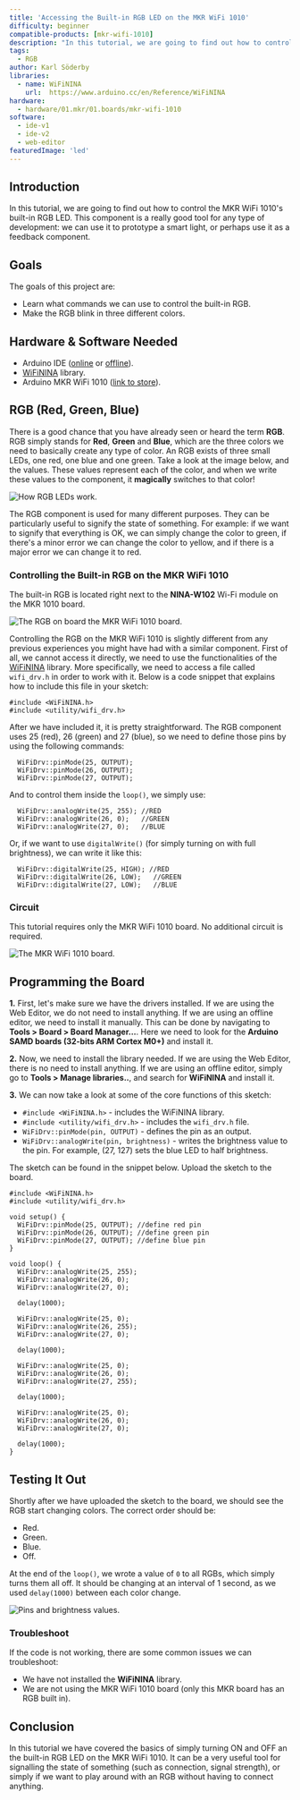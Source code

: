 ```yaml
---
title: 'Accessing the Built-in RGB LED on the MKR WiFi 1010'
difficulty: beginner
compatible-products: [mkr-wifi-1010]
description: "In this tutorial, we are going to find out how to control the MKR WiFi 1010's built-in RGB LED. This component is a really good tool for any type of development: we can use it to prototype a smart light, or perhaps use it as a feedback component."
tags:
  - RGB
author: Karl Söderby
libraries:
  - name: WiFiNINA
    url:  https://www.arduino.cc/en/Reference/WiFiNINA
hardware:
  - hardware/01.mkr/01.boards/mkr-wifi-1010
software:
  - ide-v1
  - ide-v2
  - web-editor
featuredImage: 'led'
---
```


## Introduction

In this tutorial, we are going to find out how to control the MKR WiFi 1010's built-in RGB LED. This component is a really good tool for any type of development: we can use it to prototype a smart light, or perhaps use it as a feedback component.

## Goals

The goals of this project are:

- Learn what commands we can use to control the built-in RGB.
- Make the RGB blink in three different colors.

## Hardware & Software Needed

- Arduino IDE ([online](https://create.arduino.cc/) or [offline](https://www.arduino.cc/en/main/software)).
- [WiFiNINA](https://www.arduino.cc/en/Reference/WiFiNINA) library.
- Arduino MKR WiFi 1010 ([link to store](https://store.arduino.cc/mkr-wifi-1010)).

## RGB (Red, Green, Blue)

There is a good chance that you have already seen or heard the term **RGB**. RGB simply stands for **Red**, **Green** and **Blue**, which are the three colors we need to basically create any type of color. An RGB exists of three small LEDs, one red, one blue and one green. Take a look at the image below, and the values. These values represent each of the color, and when we write these values to the component, it **magically** switches to that color!

![How RGB LEDs work.](assets/MKR_1010_T12_IMG01.png)

The RGB component is used for many different purposes. They can be particularly useful to signify the state of something. For example: if we want to signify that everything is OK, we can simply change the color to green, if there's a minor error we can change the color to yellow, and if there is a major error we can change it to red.

### Controlling the Built-in RGB on the MKR WiFi 1010

The built-in RGB is located right next to the **NINA-W102** Wi-Fi module on the MKR 1010 board.

![The RGB on board the MKR WiFi 1010 board.](assets/MKR_1010_T12_IMG02.png)

Controlling the RGB on the MKR WiFi 1010 is slightly different from any previous experiences you might have had with a similar component. First of all, we cannot access it directly, we need to use the functionalities of the [WiFiNINA](https://www.arduino.cc/en/Reference/WiFiNINA) library. More specifically, we need to access a file called `wifi_drv.h` in order to work with it. Below is a code snippet that explains how to include this file in your sketch:

```arduino
#include <WiFiNINA.h>
#include <utility/wifi_drv.h>
```

After we have included it, it is pretty straightforward. The RGB component uses 25 (red), 26 (green) and 27 (blue), so we need to define those pins by using the following commands:

```arduino
  WiFiDrv::pinMode(25, OUTPUT);
  WiFiDrv::pinMode(26, OUTPUT);
  WiFiDrv::pinMode(27, OUTPUT);
```

And to control them inside the `loop()`, we simply use:

```arduino
  WiFiDrv::analogWrite(25, 255); //RED
  WiFiDrv::analogWrite(26, 0);   //GREEN
  WiFiDrv::analogWrite(27, 0);   //BLUE
```

Or, if we want to use `digitalWrite()` (for simply turning on with full brightness), we can write it like this:

```arduino
  WiFiDrv::digitalWrite(25, HIGH); //RED
  WiFiDrv::digitalWrite(26, LOW);   //GREEN
  WiFiDrv::digitalWrite(27, LOW);   //BLUE
```

### Circuit

This tutorial requires only the MKR WiFi 1010 board. No additional circuit is required.

![The MKR WiFi 1010 board.](assets/MKR_1010_T12_IMG03.png)


## Programming the Board

**1.** First, let's make sure we have the drivers installed. If we are using the Web Editor, we do not need to install anything. If we are using an offline editor, we need to install it manually. This can be done by navigating to **Tools > Board > Board Manager...**. Here we need to look for the **Arduino SAMD boards (32-bits ARM Cortex M0+)** and install it.

**2.** Now, we need to install the library needed. If we are using the Web Editor, there is no need to install anything. If we are using an offline editor, simply go to **Tools > Manage libraries..**, and search for **WiFiNINA** and install it.

**3.** We can now take a look at some of the core functions of this sketch:

- `#include <WiFiNINA.h>` - includes the WiFiNINA library.
- `#include <utility/wifi_drv.h>` - includes the `wifi_drv.h` file.
- `WiFiDrv::pinMode(pin, OUTPUT)` - defines the pin as an output.
- `WiFiDrv::analogWrite(pin, brightness)` - writes the brightness value to the pin. For example, (27, 127) sets the blue LED to half brightness.

The sketch can be found in the snippet below. Upload the sketch to the board.

```arduino
#include <WiFiNINA.h>
#include <utility/wifi_drv.h>

void setup() {
  WiFiDrv::pinMode(25, OUTPUT); //define red pin
  WiFiDrv::pinMode(26, OUTPUT); //define green pin
  WiFiDrv::pinMode(27, OUTPUT); //define blue pin
}

void loop() {
  WiFiDrv::analogWrite(25, 255);
  WiFiDrv::analogWrite(26, 0);
  WiFiDrv::analogWrite(27, 0);

  delay(1000);

  WiFiDrv::analogWrite(25, 0);
  WiFiDrv::analogWrite(26, 255);
  WiFiDrv::analogWrite(27, 0);

  delay(1000);

  WiFiDrv::analogWrite(25, 0);
  WiFiDrv::analogWrite(26, 0);
  WiFiDrv::analogWrite(27, 255);

  delay(1000);

  WiFiDrv::analogWrite(25, 0);
  WiFiDrv::analogWrite(26, 0);
  WiFiDrv::analogWrite(27, 0);

  delay(1000);
}
```

## Testing It Out

Shortly after we have uploaded the sketch to the board, we should see the RGB start changing colors. The correct order should be:

- Red.
- Green.
- Blue.
- Off.

At the end of the `loop()`, we wrote a value of `0` to all RGBs, which simply turns them all off. It should be changing at an interval of 1 second, as we used `delay(1000)` between each color change.

![Pins and brightness values.](assets/MKR_1010_T12_IMG04.png)

### Troubleshoot

If the code is not working, there are some common issues we can troubleshoot:

- We have not installed the **WiFiNINA** library.
- We are not using the MKR WiFi 1010 board (only this MKR board has an RGB built in).

## Conclusion

In this tutorial we have covered the basics of simply turning ON and OFF an the built-in RGB LED on the MKR WiFi 1010. It can be a very useful tool for signalling the state of something (such as connection, signal strength), or simply if we want to play around with an RGB without having to connect anything.
